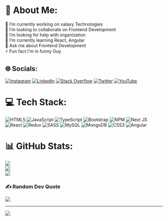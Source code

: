# 💫 About Me:
🔭 I’m currently working on valaxy Technologies<br>👯 I’m looking to collaborate on  Frontend Development<br>🤝 I’m looking for help with  organization<br>🌱 I’m currently learning  React, Angular<br>💬 Ask me about  Frontend Development<br>⚡ Fun fact  I'm in funny Guy


## 🌐 Socials:
[![Instagram](https://img.shields.io/badge/Instagram-%23E4405F.svg?logo=Instagram&logoColor=white)](https://instagram.com/https://www.instagram.com/sunilbhumiredd1/) [![LinkedIn](https://img.shields.io/badge/LinkedIn-%230077B5.svg?logo=linkedin&logoColor=white)](https://linkedin.com/in/https://www.linkedin.com/in/sunilkumar23/) [![Stack Overflow](https://img.shields.io/badge/-Stackoverflow-FE7A16?logo=stack-overflow&logoColor=white)](https://stackoverflow.com/users/https://stackoverflow.com/users/19797225/sunilkumarreddy) [![Twitter](https://img.shields.io/badge/Twitter-%231DA1F2.svg?logo=Twitter&logoColor=white)](https://twitter.com/SUNILKUMAREDDYB) [![YouTube](https://img.shields.io/badge/YouTube-%23FF0000.svg?logo=YouTube&logoColor=white)](https://youtube.com/@@sunilkumareddy) 

# 💻 Tech Stack:
![HTML5](https://img.shields.io/badge/html5-%23E34F26.svg?style=for-the-badge&logo=html5&logoColor=white) ![JavaScript](https://img.shields.io/badge/javascript-%23323330.svg?style=for-the-badge&logo=javascript&logoColor=%23F7DF1E) ![TypeScript](https://img.shields.io/badge/typescript-%23007ACC.svg?style=for-the-badge&logo=typescript&logoColor=white) ![Bootstrap](https://img.shields.io/badge/bootstrap-%23563D7C.svg?style=for-the-badge&logo=bootstrap&logoColor=white) ![NPM](https://img.shields.io/badge/NPM-%23000000.svg?style=for-the-badge&logo=npm&logoColor=white) ![Next JS](https://img.shields.io/badge/Next-black?style=for-the-badge&logo=next.js&logoColor=white) ![React](https://img.shields.io/badge/react-%2320232a.svg?style=for-the-badge&logo=react&logoColor=%2361DAFB) ![Redux](https://img.shields.io/badge/redux-%23593d88.svg?style=for-the-badge&logo=redux&logoColor=white) ![SASS](https://img.shields.io/badge/SASS-hotpink.svg?style=for-the-badge&logo=SASS&logoColor=white) ![MySQL](https://img.shields.io/badge/mysql-%2300f.svg?style=for-the-badge&logo=mysql&logoColor=white) ![MongoDB](https://img.shields.io/badge/MongoDB-%234ea94b.svg?style=for-the-badge&logo=mongodb&logoColor=white) ![CSS3](https://img.shields.io/badge/css3-%231572B6.svg?style=for-the-badge&logo=css3&logoColor=white) ![Angular](https://img.shields.io/badge/angular-%23DD0031.svg?style=for-the-badge&logo=angular&logoColor=white)
# 📊 GitHub Stats:
![](https://github-readme-stats.vercel.app/api?username=bhumireddy1&theme=radical&hide_border=false&include_all_commits=true&count_private=false)<br/>
![](https://github-readme-streak-stats.herokuapp.com/?user=bhumireddy1&theme=radical&hide_border=false)<br/>
![](https://github-readme-stats.vercel.app/api/top-langs/?username=bhumireddy1&theme=radical&hide_border=false&include_all_commits=true&count_private=false&layout=compact)

### ✍️ Random Dev Quote
![](https://quotes-github-readme.vercel.app/api?type=horizontal&theme=radical)

---
[![](https://visitcount.itsvg.in/api?id=bhumireddy1&icon=2&color=0)](https://visitcount.itsvg.in)

<!-- Proudly created with GPRM ( https://gprm.itsvg.in ) -->
